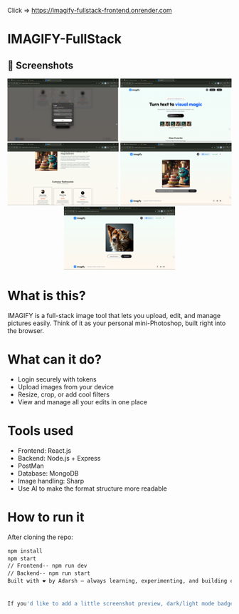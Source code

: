Click => https://imagify-fullstack-frontend.onrender.com

# IMAGIFY-FullStack

## 📸 Screenshots  

<p align="center">
  <img src="./Frontend/src/assets/Screenshot%20(193).png" alt="login" width="250"/>
  <img src="./Frontend/src/assets/Screenshot%20(191).png" alt="Home Page" width="250"/>
  <img src="./Frontend/src/assets/Screenshot%20(192).png" alt="testo page" width="250"/>
  <img src="./Frontend/src/assets/Screenshot%20(194).png" alt="Preview" width="250"/>
  <img src="./Frontend/src/assets/Screenshot%20(195).png" alt="Final" width="250"/>
</p>


# What is this?
IMAGIFY is a full-stack image tool that lets you upload, edit, and manage pictures easily. Think of it as your personal mini-Photoshop, built right into the browser.

# What can it do?
- Login securely with tokens
- Upload images from your device
- Resize, crop, or add cool filters
- View and manage all your edits in one place

# Tools used
- Frontend: React.js
- Backend: Node.js + Express
- PostMan
- Database: MongoDB
- Image handling: Sharp
- Use AI to make the format structure more readable

# How to run it
After cloning the repo:
```bash
npm install
npm start
// Frontend-- npm run dev
// Backend-- npm run start
Built with ❤️ by Adarsh — always learning, experimenting, and building cool stuff


If you'd like to add a little screenshot preview, dark/light mode badge, or contributor guide, I can help with that too. Want this to reflect your vibe more? Just say the word!
